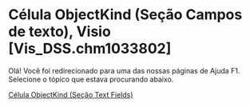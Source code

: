 
# Célula ObjectKind (Seção Campos de texto), Visio [Vis_DSS.chm1033802]

Olá! Você foi redirecionado para uma das nossas páginas de Ajuda F1. Selecione o tópico que estava procurando abaixo.

[Célula ObjectKind (Seção Text Fields)](http://msdn.microsoft.com/library/cc4c373c-f073-e3c9-3aaa-a4abf050cd20%28Office.15%29.aspx)
